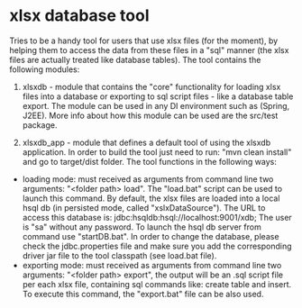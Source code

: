 # xlsx database tool
Tries to be a handy tool for users that use xlsx files (for the moment), by helping them to access the data from these files in a "sql" manner (the xlsx files are actually treated like database tables). 
The tool contains the following modules: 

1. xlsxdb - module that contains the "core" functionality for loading xlsx files into a database or exporting to sql script files - like a database table export. The module can be used in any DI environment such as (Spring, J2EE). More info about how this module can be used are the src/test package.

2. xlsxdb_app - module that defines a default tool of using the xlsxdb application.  In order to build the tool just need to run: "mvn clean install" and go to target/dist folder. 
The tool functions in the following ways:
 - loading mode: must received as arguments from command line two arguments: "\<folder path\> load". The "load.bat" script can be used to launch this command.
 By default, the xlsx files are loaded into a local hsql db (in persisted mode, called "xslxDataSource"). The URL to access this database is: jdbc:hsqldb:hsql://localhost:9001/xdb; The user is "sa" without any password. To launch the hsql db server from command use "startDB.bat". In order to change the database, please check the jdbc.properties file and make sure you add the corresponding driver jar file to the tool classpath (see load.bat file).
 - exporting mode: must received as arguments from command line two arguments: "\<folder path\> export", the output will be an .sql script file per each xlsx file, containing sql commands like: create table and insert. To execute this command, the "export.bat" file can be also used.
